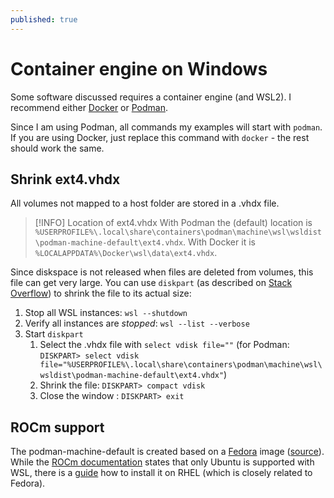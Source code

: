 ```yaml
---
published: true
---
```

# Container engine on Windows
Some software discussed requires a container engine (and WSL2). I recommend either [Docker](https://docs.docker.com/desktop/setup/install/windows-install/) or [Podman](https://developers.redhat.com/articles/2023/09/27/how-install-and-use-podman-desktop-windows).

Since I am using Podman, all commands my examples will start with `podman`. If you are using Docker, just replace this command with `docker` - the rest should work the same.

## Shrink ext4.vhdx
All volumes not mapped to a host folder are stored in a .vhdx file.

> [!INFO] Location of ext4.vhdx
> With Podman the (default) location is `%USERPROFILE%\.local\share\containers\podman\machine\wsl\wsldist\podman-machine-default\ext4.vhdx`.
> With Docker it is `%LOCALAPPDATA%\Docker\wsl\data\ext4.vhdx`.

Since diskspace is not released when files are deleted from volumes, this file can get very large. You can use `diskpart` (as described on [Stack Overflow](https://stackoverflow.com/a/74870395)) to shrink the file to its actual size:

1. Stop all WSL instances: `wsl --shutdown`
2. Verify all instances are *stopped*: `wsl --list --verbose`
3. Start `diskpart`
	1. Select the .vhdx file with `select vdisk file=""` (for Podman: `DISKPART> select vdisk file="%USERPROFILE%\.local\share\containers\podman\machine\wsl\wsldist\podman-machine-default\ext4.vhdx"`)
	2. Shrink the file: `DISKPART> compact vdisk`
	3. Close the window : `DISKPART> exit`

## ROCm support

The podman-machine-default is created based on a [Fedora](https://de.wikipedia.org/wiki/Fedora_(Linux-Distribution)) image ([source](https://docs.podman.io/en/latest/markdown/podman-machine-init.1.html)).
While the [ROCm documentation](https://rocm.docs.amd.com/projects/radeon/en/latest/docs/install/wsl/install-radeon.html)  states that only Ubuntu is supported with WSL, there is a [guide](https://rocm.docs.amd.com/projects/radeon/en/latest/docs/install/native_linux/install-radeon.html) how to install it on RHEL (which is closely related to Fedora).